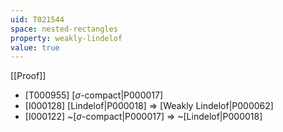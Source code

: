 ```yaml
---
uid: T021544
space: nested-rectangles
property: weakly-lindelof
value: true
---
```

[[Proof]]

* [T000955] [$\sigma$-compact|P000017]
* [I000128] [Lindelof|P000018] => [Weakly Lindelof|P000062]
* [I000122] ~[$\sigma$-compact|P000017] => ~[Lindelof|P000018]

